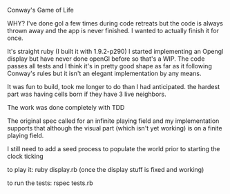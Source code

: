 Conway's Game of Life

WHY?
I've done gol a few times during code retreats but the code is always thrown away and the app is never finished.  I wanted to actually finish it for once.

It's straight ruby (I built it with 1.9.2-p290)
I started implementing an Opengl display but have never done openGl before so that's a WIP.
The code passes all tests and I think it's in pretty good shape as far as it following Conway's rules
but it isn't an elegant implementation by any means.

It was fun to build, took me longer to do than I had anticipated.  the hardest part was
having cells born if they have 3 live neighbors.

The work was done completely with TDD

The original spec called for an infinite playing field and my implementation supports that although the visual 
part (which isn't yet working) is on a finite playing field.  

I still need to add a seed process to populate the world prior to starting the clock ticking

to play it: 
ruby display.rb  (once the display stuff is fixed and working)

to run the tests: 
rspec tests.rb

